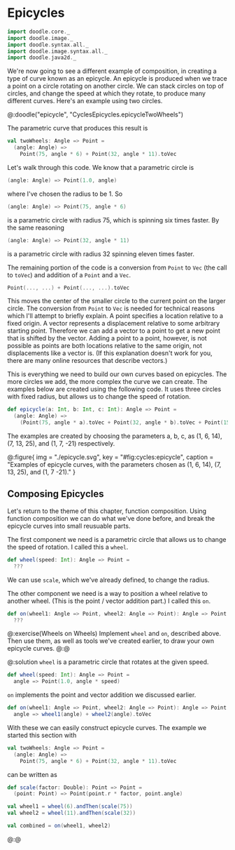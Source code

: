 # Epicycles

```scala mdoc:invisible
import doodle.core._
import doodle.image._
import doodle.syntax.all._
import doodle.image.syntax.all._
import doodle.java2d._
```

We're now going to see a different example of composition, in creating a type of curve known as an epicycle. An epicycle is produced when we trace a point on a circle rotating on another circle. We can stack circles on top of circles, and change the speed at which they rotate, to produce many different curves. Here's an example using two circles.

@:doodle("epicycle", "CyclesEpicycles.epicycleTwoWheels")

The parametric curve that produces this result is

```scala mdoc:silent
val twoWheels: Angle => Point =
  (angle: Angle) =>
    Point(75, angle * 6) + Point(32, angle * 11).toVec
```

Let's walk through this code. We know that a parametric circle is

```scala mdoc:silent
(angle: Angle) => Point(1.0, angle)
```

where I've chosen the radius to be 1. So

```scala mdoc:silent
(angle: Angle) => Point(75, angle * 6)
```

is a parametric circle with radius 75, which is spinning six times faster.
By the same reasoning

```scala mdoc:silent
(angle: Angle) => Point(32, angle * 11)
```

is a parametric circle with radius 32 spinning eleven times faster.

The remaining portion of the code is a conversion from `Point` to `Vec` (the call to `toVec`) and addition of a `Point` and a `Vec`. 

```scala
Point(..., ...) + Point(..., ...).toVec
```

This moves the center of the smaller circle to the current point on the larger circle. 
The conversion from `Point` to `Vec` is needed for technical reasons which I'll attempt to briefly explain. 
A point specifies a location relative to a fixed origin. 
A vector represents a displacement relative to some arbitrary starting point. 
Therefore we can add a vector to a point to get a new point that is shifted by the vector.
Adding a point to a point, however, is not possible as points are both locations relative to the same origin, not displacements like a vector is.
(If this explanation doesn't work for you, there are many online resources that describe vectors.)

This is everything we need to build our own curves based on epicycles.
The more circles we add, the more complex the curve we can create.
The examples below are created using the following code. 
It uses three circles with fixed radius, but allows us to change the speed of rotation.

```scala
def epicycle(a: Int, b: Int, c: Int): Angle => Point =
  (angle: Angle) =>
    (Point(75, angle * a).toVec + Point(32, angle * b).toVec + Point(15, angle * c).toVec).toPoint
```

The examples are created by choosing the parameters a, b, c, as (1, 6, 14), (7, 13, 25), and (1, 7, -21) respectively.

@:figure{ img = "./epicycle.svg", key = "#fig:cycles:epicycle", caption = "Examples of epicycle curves, with the parameters chosen as (1, 6, 14), (7, 13, 25), and (1, 7 -21)." }


## Composing Epicycles

Let's return to the theme of this chapter, function composition.
Using function composition we can do what we've done before,
and break the epicycle curves into small reusuable parts.

The first component we need is a parametric circle that allows us to change the speed of rotation.
I called this a `wheel`.

```scala
def wheel(speed: Int): Angle => Point =
  ???
```

We can use `scale`, which we've already defined, to change the radius.

The other component we need is a way to position a wheel relative to another wheel. 
(This is the point / vector addition part.)
I called this `on`.

```scala
def on(wheel1: Angle => Point, wheel2: Angle => Point): Angle => Point =
  ???
```


@:exercise(Wheels on Wheels)
Implement `wheel` and `on`, described above. 
Then use them, as well as tools we've created earlier, to draw your own epicycle curves.
@:@

@:solution
`wheel` is a parametric circle that rotates at the given speed.

```scala mdoc:silent
def wheel(speed: Int): Angle => Point =
  angle => Point(1.0, angle * speed)
```

`on` implements the point and vector addition we discussed earlier.

```scala mdoc:silent
def on(wheel1: Angle => Point, wheel2: Angle => Point): Angle => Point =
  angle => wheel1(angle) + wheel2(angle).toVec
```

With these we can easily construct epicycle curves. 
The example we started this section with

```scala
val twoWheels: Angle => Point =
  (angle: Angle) =>
    Point(75, angle * 6) + Point(32, angle * 11).toVec
```

can be written as

```scala mdoc:invisible
def scale(factor: Double): Point => Point =
  (point: Point) => Point(point.r * factor, point.angle)
```
```scala mdoc:silent
val wheel1 = wheel(6).andThen(scale(75))
val wheel2 = wheel(11).andThen(scale(32))

val combined = on(wheel1, wheel2)
```
@:@
